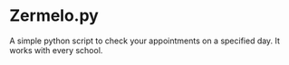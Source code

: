 # Zermelo.py
A simple python script to check your appointments on a specified day. It works with every school.
